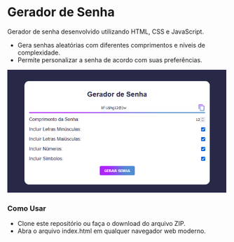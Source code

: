 <h1>Gerador de Senha</h1>

Gerador de senha desenvolvido utilizando HTML, CSS e JavaScript.

- Gera senhas aleatórias com diferentes comprimentos e níveis de complexidade.
- Permite personalizar a senha de acordo com suas preferências.

<img src="./config/senha-generator.png" alt="example img" style="width: 500px; height: auto; max-width: 100%;">

<h3>Como Usar</h3>

- Clone este repositório ou faça o download do arquivo ZIP.
- Abra o arquivo index.html em qualquer navegador web moderno.
